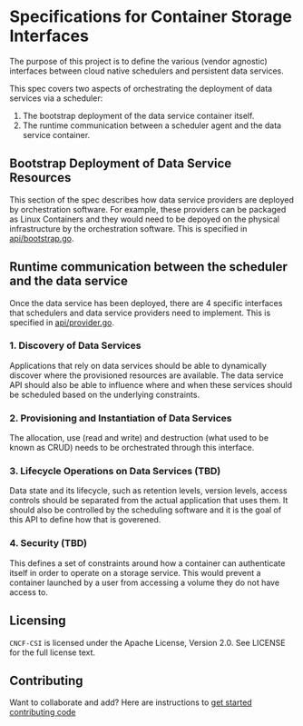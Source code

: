 # Specifications for Container Storage Interfaces

The purpose of this project is to define the various (vendor agnostic) interfaces between cloud native schedulers and persistent data services.

This spec covers two aspects of orchestrating the deployment of data services via a scheduler:

1. The bootstrap deployment of the data service container itself.
2. The runtime communication between a scheduler agent and the data service container.

## Bootstrap Deployment of Data Service Resources
This section of the spec describes how data service providers are deployed by orchestration software.  For example, these providers can be packaged as Linux Containers and they would need to be depoyed on the physical infrastructure by the orchestration software.  This is specified in [api/bootstrap.go](api/bootstrap.go).

## Runtime communication between the scheduler and the data service
Once the data service has been deployed, there are 4 specific interfaces that schedulers and data service providers need to implement.  This is specified in [api/provider.go](api/provider.go).

### 1. Discovery of Data Services
Applications that rely on data services should be able to dynamically discover where the provisioned resources are available.  The data service API should also be able to influence where and when these services should be scheduled based on the underlying constraints.

### 2. Provisioning and Instantiation of Data Services
The allocation, use (read and write) and destruction (what used to be known as CRUD) needs to be orchestrated through this interface.

### 3. Lifecycle Operations on Data Services (TBD)
Data state and its lifecycle, such as retention levels, version levels, access controls should be separated from the actual application that uses them.  It should also be controlled by the scheduling software and it is the goal of this API to define how that is goverened.

### 4. Security (TBD)
This defines a set of constraints around how a container can authenticate itself in order to operate on a storage service.  This would prevent a container launched by a user from accessing a volume they do not have access to.  




## Licensing
`CNCF-CSI` is licensed under the Apache License, Version 2.0. See LICENSE for the full license text.

## Contributing
Want to collaborate and add? Here are instructions to [get started contributing code](contributing.md)
